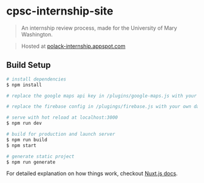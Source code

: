 # cpsc-internship-site

> An internship review process, made for the University of Mary Washington.

> Hosted at [polack-internship.appspot.com](https://polack-internship.appspot.com/)

## Build Setup

``` bash
# install dependencies
$ npm install

# replace the google maps api key in /plugins/google-maps.js with your own key

# replace the firebase config in /plugings/firebase.js with your own data from the firebase console

# serve with hot reload at localhost:3000
$ npm run dev

# build for production and launch server
$ npm run build
$ npm start

# generate static project
$ npm run generate
```

For detailed explanation on how things work, checkout [Nuxt.js docs](https://nuxtjs.org).
